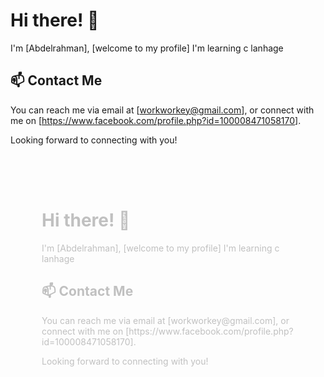 # Hi there! 👋

I'm [Abdelrahman],  [welcome to my profile]  I'm learning c lanhage 



## 📫 Contact Me

You can reach me via email at [workworkey@gmail.com], or connect with me on [https://www.facebook.com/profile.php?id=100008471058170].

Looking forward to connecting with you!

<div style="background-image: url('https://i.imgur.com/O0aXb0M.jpg'); background-size: cover; padding: 50px;">
  <h1 style="color: silver;">Hi there! 👋</h1>
  <p style="color: silver;">I'm [Abdelrahman],  [welcome to my profile]  I'm learning c lanhage </p>

  
  <h2 style="color: silver;">📫 Contact Me</h2>
  <p style="color: silver;">You can reach me via email at [workworkey@gmail.com], or connect with me on [https://www.facebook.com/profile.php?id=100008471058170].</p>

  <p style="color: silver;">Looking forward to connecting with you!</p>
</div>
